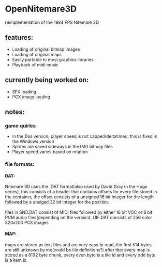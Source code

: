 # OpenNitemare3D
reimplementation of the 1994 FPS Nitemare 3D


## features:
* Loading of original bitmap images
* Loading of original maps
* Easily portable to most graphics libraries
* Playback of midi music

## currently being worked on:
* SFX loading
* PCX image loading

## notes:
### game quirks:
* In the Dos version, player speed is not capped/deltatimed, this is fixed in the Windows version
* Sprites are saved sideways in the IMG bitmap files
* Player speed varies based on rotation

### file formats:

#### DAT:
Nitemare 3D uses the .DAT format(also used by David Gray in the Hugo series),
this consists of a header that contains offsets for every file stored in the container, the offset consists of a unsigned 16 bit integer for the length followed by a unsiged 32 bit integer for the position.
<br></br>
files in SND.DAT consist of MIDI files followed by either 16 bit VOC or 8 bit PCM audio files(depending on the version).
UIF.DAT consists of 256 color 320x200 PCX images


#### MAP:
maps are stored as text files and are very easy to read, the first 514 bytes are still unknown by me(could be tile definitions?)
after that every map is stored as a 8192 byte chunk, every even byte is a tile id and every odd byte is a item id.


